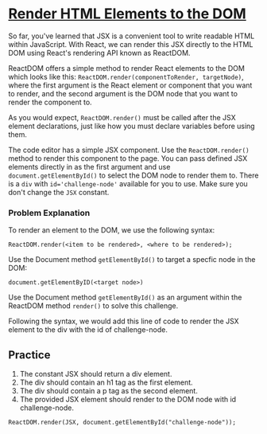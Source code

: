 # [Render HTML Elements to the DOM](https://www.freecodecamp.org/learn/front-end-development-libraries/react/render-html-elements-to-the-dom)

So far, you've learned that JSX is a convenient tool to write readable HTML within JavaScript. With React, we can render this JSX directly to the HTML DOM using React's rendering API known as ReactDOM.

ReactDOM offers a simple method to render React elements to the DOM which looks like this: `ReactDOM.render(componentToRender, targetNode)`, where the first argument is the React element or component that you want to render, and the second argument is the DOM node that you want to render the component to.

As you would expect, `ReactDOM.render()` must be called after the JSX element declarations, just like how you must declare variables before using them.

The code editor has a simple JSX component. Use the `ReactDOM.render()` method to render this component to the page. You can pass defined JSX elements directly in as the first argument and use `document.getElementById()` to select the DOM node to render them to. There is a `div` with `id='challenge-node'` available for you to use. Make sure you don't change the `JSX` constant.

### Problem Explanation
To render an element to the DOM, we use the following syntax:
```
ReactDOM.render(<item to be rendered>, <where to be rendered>);
```

Use the Document method `getElementById()` to target a specfic node in the DOM:

```
document.getElementByID(<target node>)
```

Use the Document method `getElementById()` as an argument within the ReactDOM method `render()` to solve this challenge.

Following the syntax, we would add this line of code to render the JSX element to the div with the id of challenge-node.

## Practice

1. The constant JSX should return a div element.
2. The div should contain an h1 tag as the first element.
3. The div should contain a p tag as the second element.
4. The provided JSX element should render to the DOM node with id challenge-node.

```
ReactDOM.render(JSX, document.getElementById("challenge-node"));
```

